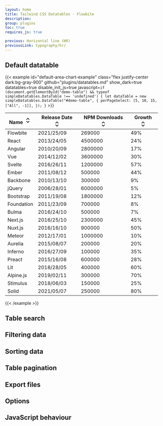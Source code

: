 ```yaml
---
layout: home
title: Tailwind CSS Datatables - Flowbite
description: 
group: plugins
toc: true
requires_js: true

previous: Horizontal line (HR)
previousLink: typography/hr/
---
```


## Default datatable

{{< example id="default-area-chart-example" class="flex justify-center dark:bg-gray-900" github="plugins/datatables.md" show_dark=true datatables=true disable_init_js=true javascript=`
if (document.getElementById("demo-table") && typeof simpleDatatables.DataTable !== 'undefined') {
    let dataTable = new simpleDatatables.DataTable("#demo-table", {
        perPageSelect: [5, 10, 15, ["All", -1]],
    });
}
` >}}
<table id="demo-table">
    <thead>
        <tr>
            <th>
                <span class="flex items-center">
                    Name
                    <svg class="w-4 h-4 ms-1" aria-hidden="true" xmlns="http://www.w3.org/2000/svg" width="24" height="24" fill="none" viewBox="0 0 24 24">
                        <path stroke="currentColor" stroke-linecap="round" stroke-linejoin="round" stroke-width="2" d="m8 15 4 4 4-4m0-6-4-4-4 4"/>
                    </svg>
                </span>
            </th>
            <th data-type="date" data-format="YYYY/DD/MM">
                <span class="flex items-center">
                    Release Date
                    <svg class="w-4 h-4 ms-1" aria-hidden="true" xmlns="http://www.w3.org/2000/svg" width="24" height="24" fill="none" viewBox="0 0 24 24">
                        <path stroke="currentColor" stroke-linecap="round" stroke-linejoin="round" stroke-width="2" d="m8 15 4 4 4-4m0-6-4-4-4 4"/>
                    </svg>
                </span>
            </th>
            <th>
                <span class="flex items-center">
                    NPM Downloads
                    <svg class="w-4 h-4 ms-1" aria-hidden="true" xmlns="http://www.w3.org/2000/svg" width="24" height="24" fill="none" viewBox="0 0 24 24">
                        <path stroke="currentColor" stroke-linecap="round" stroke-linejoin="round" stroke-width="2" d="m8 15 4 4 4-4m0-6-4-4-4 4"/>
                    </svg>
                </span>
            </th>
            <th>
                <span class="flex items-center">
                    Growth
                    <svg class="w-4 h-4 ms-1" aria-hidden="true" xmlns="http://www.w3.org/2000/svg" width="24" height="24" fill="none" viewBox="0 0 24 24">
                        <path stroke="currentColor" stroke-linecap="round" stroke-linejoin="round" stroke-width="2" d="m8 15 4 4 4-4m0-6-4-4-4 4"/>
                    </svg>
                </span>
            </th>
        </tr>
    </thead>
    <tbody>
        <tr>
            <td class="font-medium text-gray-900 whitespace-nowrap dark:text-white">Flowbite</td>
            <td>2021/25/09</td>
            <td>269000</td>
            <td>49%</td>
        </tr>
        <tr>
            <td class="font-medium text-gray-900 whitespace-nowrap dark:text-white">React</td>
            <td>2013/24/05</td>
            <td>4500000</td>
            <td>24%</td>
        </tr>
        <tr>
            <td class="font-medium text-gray-900 whitespace-nowrap dark:text-white">Angular</td>
            <td>2010/20/09</td>
            <td>2800000</td>
            <td>17%</td>
        </tr>
        <tr>
            <td class="font-medium text-gray-900 whitespace-nowrap dark:text-white">Vue</td>
            <td>2014/12/02</td>
            <td>3600000</td>
            <td>30%</td>
        </tr>
        <tr>
            <td class="font-medium text-gray-900 whitespace-nowrap dark:text-white">Svelte</td>
            <td>2016/26/11</td>
            <td>1200000</td>
            <td>57%</td>
        </tr>
        <tr>
            <td class="font-medium text-gray-900 whitespace-nowrap dark:text-white">Ember</td>
            <td>2011/08/12</td>
            <td>500000</td>
            <td>44%</td>
        </tr>
        <tr>
            <td class="font-medium text-gray-900 whitespace-nowrap dark:text-white">Backbone</td>
            <td>2010/13/10</td>
            <td>300000</td>
            <td>9%</td>
        </tr>
        <tr>
            <td class="font-medium text-gray-900 whitespace-nowrap dark:text-white">jQuery</td>
            <td>2006/28/01</td>
            <td>6000000</td>
            <td>5%</td>
        </tr>
        <tr>
            <td class="font-medium text-gray-900 whitespace-nowrap dark:text-white">Bootstrap</td>
            <td>2011/19/08</td>
            <td>1800000</td>
            <td>12%</td>
        </tr>
        <tr>
            <td class="font-medium text-gray-900 whitespace-nowrap dark:text-white">Foundation</td>
            <td>2011/23/09</td>
            <td>700000</td>
            <td>8%</td>
        </tr>
        <tr>
            <td class="font-medium text-gray-900 whitespace-nowrap dark:text-white">Bulma</td>
            <td>2016/24/10</td>
            <td>500000</td>
            <td>7%</td>
        </tr>
        <tr>
            <td class="font-medium text-gray-900 whitespace-nowrap dark:text-white">Next.js</td>
            <td>2016/25/10</td>
            <td>2300000</td>
            <td>45%</td>
        </tr>
        <tr>
            <td class="font-medium text-gray-900 whitespace-nowrap dark:text-white">Nuxt.js</td>
            <td>2016/16/10</td>
            <td>900000</td>
            <td>50%</td>
        </tr>
        <tr>
            <td class="font-medium text-gray-900 whitespace-nowrap dark:text-white">Meteor</td>
            <td>2012/17/01</td>
            <td>1000000</td>
            <td>10%</td>
        </tr>
        <tr>
            <td class="font-medium text-gray-900 whitespace-nowrap dark:text-white">Aurelia</td>
            <td>2015/08/07</td>
            <td>200000</td>
            <td>20%</td>
        </tr>
        <tr>
            <td class="font-medium text-gray-900 whitespace-nowrap dark:text-white">Inferno</td>
            <td>2016/27/09</td>
            <td>100000</td>
            <td>35%</td>
        </tr>
        <tr>
            <td class="font-medium text-gray-900 whitespace-nowrap dark:text-white">Preact</td>
            <td>2015/16/08</td>
            <td>600000</td>
            <td>28%</td>
        </tr>
        <tr>
            <td class="font-medium text-gray-900 whitespace-nowrap dark:text-white">Lit</td>
            <td>2018/28/05</td>
            <td>400000</td>
            <td>60%</td>
        </tr>
        <tr>
            <td class="font-medium text-gray-900 whitespace-nowrap dark:text-white">Alpine.js</td>
            <td>2019/02/11</td>
            <td>300000</td>
            <td>70%</td>
        </tr>
        <tr>
            <td class="font-medium text-gray-900 whitespace-nowrap dark:text-white">Stimulus</td>
            <td>2018/06/03</td>
            <td>150000</td>
            <td>25%</td>
        </tr>
        <tr>
            <td class="font-medium text-gray-900 whitespace-nowrap dark:text-white">Solid</td>
            <td>2021/05/07</td>
            <td>250000</td>
            <td>80%</td>
        </tr>
    </tbody>
</table>
{{< /example >}}

## Table search

## Filtering data

## Sorting data

## Table pagination

## Export files

## Options

## JavaScript behaviour